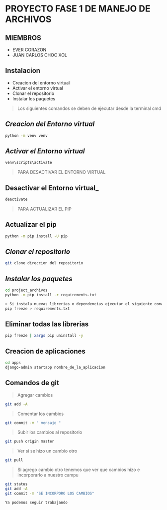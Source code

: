 # PROYECTO FASE 1 DE MANEJO DE ARCHIVOS

## MIEMBROS


- EVER CORAZON
- JUAN CARLOS CHOC XOL

## Instalacion 

- Creacion del entorno virtual
- Activar el entorno virtual
- Clonar el repositorio
- Instalar los paquetes

> Los siguientes comandos se deben de ejecutar desde la terminal cmd

## _Creacion del Entorno virtual_
```sh
python -m venv venv


```
## _Activar el Entorno virtual_
```sh
venv\scripts\activate

```

> PARA DESACTIVAR EL ENTORNO VIRTUAL
## Desactivar el Entorno virtual_
```sh
deactivate


```
> PARA ACTUALIZAR EL PIP
## Actualizar el pip
```sh
python -m pip install -U pip
```


## _Clonar el repositorio_
```sh
git clone direccion del repositorio

```

## _Instalar los paquetes_
```sh
cd project_archivos
python -m pip install -r requirements.txt

> Si instala nuevas librerias o dependencias ejecutar el siguiente comando
pip freeze > requirements.txt
```

## Eliminar todas las librerias
```sh
pip freeze | xargs pip uninstall -y
```

## Creacion de aplicaciones
```sh
cd apps
django-admin startapp nombre_de_la_aplicacion

```

## Comandos de git
> Agregar cambios
```sh
git add -A

```

> Comentar los cambios
```sh
git commit -m " mensaje "

```

> Subir los cambios al repositorio
```sh
git push origin master

```

> Ver si se hizo un cambio otro
```sh
git pull

```

> Si agrego cambio otro tenemos que ver que cambios hizo e incorporarlo a nuestro campu
```sh
git status 
git add -A
git commit -m "SE INCORPORO LOS CAMBIOS"

Ya podemos seguir trabajando

```